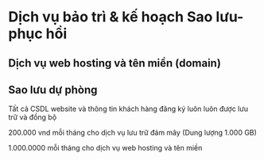# Dịch vụ bảo trì & kế hoạch Sao lưu-phục hồi


## Dịch vụ web hosting và tên miền (domain)

## Sao lưu dự phòng

Tất cả CSDL website và thông tin khách hàng đăng ký luôn luôn được lưu trữ và đồng bộ

200.000 vnd mỗi tháng cho dịch vụ lưu trữ đám mây (Dung lượng 1.000 GB)

1.000.0000 mỗi tháng cho dịch vụ web hosting và tên miền

